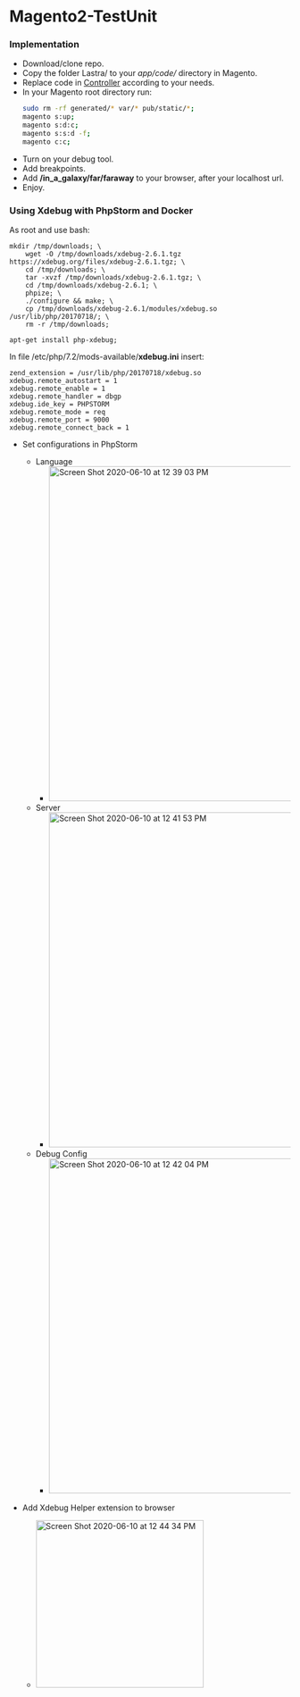 # Magento2-TestUnit

### Implementation ###

- Download/clone repo.
- Copy the folder Lastra/ to your *app/code/* directory in Magento.
- Replace code in [Controller](https://github.com/lastralab/Magento2-TestUnit/blob/master/Lastra/Debug/Controller/Far/FarAway.php) according to your needs.
- In your Magento root directory run:
  ```bash
  sudo rm -rf generated/* var/* pub/static/*;
  magento s:up;
  magento s:d:c;
  magento s:s:d -f;
  magento c:c;
  ```
- Turn on your debug tool.
- Add breakpoints.
- Add **/in_a_galaxy/far/faraway** to your browser, after your localhost url.
- Enjoy.



### Using Xdebug with PhpStorm and Docker ###
As root and use bash:
```console
mkdir /tmp/downloads; \
    wget -O /tmp/downloads/xdebug-2.6.1.tgz https://xdebug.org/files/xdebug-2.6.1.tgz; \
    cd /tmp/downloads; \
    tar -xvzf /tmp/downloads/xdebug-2.6.1.tgz; \
    cd /tmp/downloads/xdebug-2.6.1; \
    phpize; \
    ./configure && make; \
    cp /tmp/downloads/xdebug-2.6.1/modules/xdebug.so /usr/lib/php/20170718/; \
    rm -r /tmp/downloads;

apt-get install php-xdebug;
```

In file /etc/php/7.2/mods-available/**xdebug.ini** insert:
```console
zend_extension = /usr/lib/php/20170718/xdebug.so
xdebug.remote_autostart = 1
xdebug.remote_enable = 1
xdebug.remote_handler = dbgp
xdebug.ide_key = PHPSTORM
xdebug.remote_mode = req
xdebug.remote_port = 9000
xdebug.remote_connect_back = 1
```
- Set configurations in PhpStorm
    - Language
        - <img width="600" alt="Screen Shot 2020-06-10 at 12 39 03 PM" src="https://user-images.githubusercontent.com/22894897/84305823-e272e700-ab17-11ea-9534-30df546c6d6a.png">
    - Server
        - <img width="600" alt="Screen Shot 2020-06-10 at 12 41 53 PM" src="https://user-images.githubusercontent.com/22894897/84306234-717fff00-ab18-11ea-8c23-b1a21d8204de.png">
    - Debug Config 
        - <img width="600" alt="Screen Shot 2020-06-10 at 12 42 04 PM" src="https://user-images.githubusercontent.com/22894897/84305835-e69f0480-ab17-11ea-9184-fcf782e10138.png">
 
- Add Xdebug Helper extension to browser
  - <img width="300" alt="Screen Shot 2020-06-10 at 12 44 34 PM" src="https://user-images.githubusercontent.com/22894897/84306051-35e53500-ab18-11ea-82a3-ca4f40e9973a.png">
